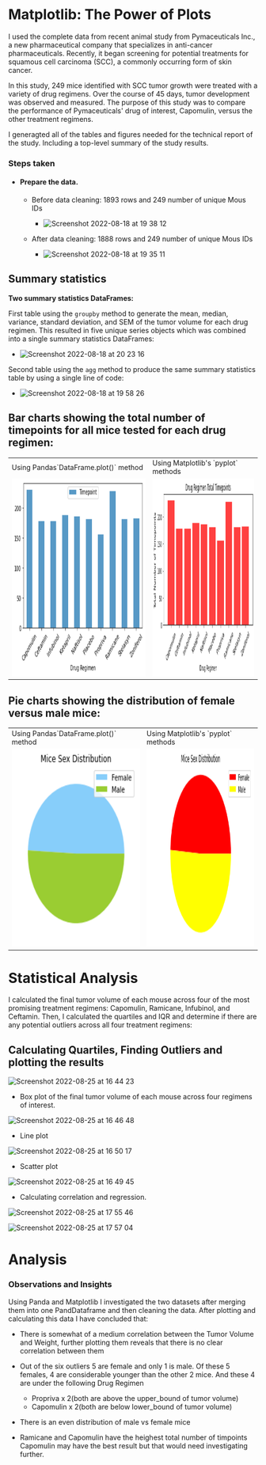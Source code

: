 # Matplotlib: The Power of Plots

I used the complete data from recent animal study from Pymaceuticals Inc., a new pharmaceutical company that specializes in anti-cancer pharmaceuticals. Recently, it began screening for potential treatments for squamous cell carcinoma (SCC), a commonly occurring form of skin cancer.

In this study, 249 mice identified with SCC tumor growth were treated with a variety of drug regimens. Over the course of 45 days, tumor development was observed and measured. The purpose of this study was to compare the performance of Pymaceuticals' drug of interest, Capomulin, versus the other treatment regimens. 

I generagted all of the tables and figures needed for the technical report of the study. Including a top-level summary of the study results.

### Steps taken

* #### Prepare the data.

    * Before data cleaning: 1893 rows and 249 number of unique Mous IDs
 
      * ![Screenshot 2022-08-18 at 19 38 12](https://user-images.githubusercontent.com/67019030/185469534-70ded001-61c3-44b7-974f-e2e58951d7b6.png)
 
     * After data cleaning:  1888 rows and 249 number of unique Mous IDs
     
       * ![Screenshot 2022-08-18 at 19 35 11](https://user-images.githubusercontent.com/67019030/185469046-bf82dfe6-0e73-4f68-9605-9178b2793f22.png)

## Summary statistics
**Two summary statistics DataFrames:**

First table using the `groupby` method to generate the mean, median, variance, standard deviation, and SEM of the tumor volume for each drug regimen. This resulted in five unique series objects which was combined into a single summary statistics DataFrames:
 
  * ![Screenshot 2022-08-18 at 20 23 16](https://user-images.githubusercontent.com/67019030/185477380-9406cd3c-05e0-47a6-b8c0-ef37437a5bb8.png)
  
Second table using the `agg` method to produce the same summary statistics table by using a single line of code:

  * ![Screenshot 2022-08-18 at 19 58 26](https://user-images.githubusercontent.com/67019030/185473613-522f05a8-5840-49d4-9c9e-69f4331788aa.png)



## Bar charts showing the total number of timepoints for all mice tested for each drug regimen:

<table>
  <tr>
    <td>Using Pandas`DataFrame.plot()` method</td>
     <td>Using Matplotlib's `pyplot` methods</td>
  </tr>
  <tr>
    <td><img src="Pymaceuticals/Images/pymaceuticals_barplot.png" width=500 height=400></td>
    <td><img src="Pymaceuticals/Images/pymaceuticals_plyplot.png" width=500 height=400></td>
  </tr>
 </table>
   

## Pie charts showing the distribution of female versus male mice:
<table>
  <tr>
    <td>Using Pandas`DataFrame.plot()` method</td>
     <td>Using Matplotlib's `pyplot` methods</td>
  </tr>
  <tr>
    <td><img src="Pymaceuticals/Images/pymaceuticals_pieplot.png" width=450 height=400></td>
    <td><img src="Pymaceuticals/Images/pieplyplot.png" width=520 height=400></td>
  </tr>
 </table>




# Statistical Analysis
I calculated the final tumor volume of each mouse across four of the most promising treatment regimens: Capomulin, Ramicane, Infubinol, and Ceftamin. Then, I calculated the quartiles and IQR and determine if there are any potential outliers across all four treatment regimens:

## Calculating Quartiles, Finding Outliers and plotting the results
![Screenshot 2022-08-25 at 16 44 23](https://user-images.githubusercontent.com/67019030/186710609-8fa0d63f-e03c-460b-8a90-b3b966c1e254.png)

* Box plot of the final tumor volume of each mouse across four regimens of interest.

![Screenshot 2022-08-25 at 16 46 48](https://user-images.githubusercontent.com/67019030/186711743-15dcf4c3-a60d-4244-b829-dcdba9df2432.png)


* Line plot

![Screenshot 2022-08-25 at 16 50 17](https://user-images.githubusercontent.com/67019030/186712561-757e5358-4315-40da-b96b-15a35391d611.png)

* Scatter plot

![Screenshot 2022-08-25 at 16 49 45](https://user-images.githubusercontent.com/67019030/186712615-6726f34c-d7b6-4910-b8e2-605bf5b2b00e.png)


* Calculating correlation and regression. 

![Screenshot 2022-08-25 at 17 55 46](https://user-images.githubusercontent.com/67019030/186725463-6439f5f9-989d-4e7f-a38e-f90051c5b74a.png)


![Screenshot 2022-08-25 at 17 57 04](https://user-images.githubusercontent.com/67019030/186725531-58910d6e-6728-4849-9dc7-76921ab537a4.png)





# Analysis 

### Observations and Insights
Using Panda and Matplotlib I investigated the two datasets after merging them into one PandDataframe and then cleaning the data. After plotting and calculating this data I have concluded that:

* There is somewhat of a medium correlation between the Tumor Volume and Weight, further plotting them reveals that there is no clear correlation between them

* Out of the six outliers 5 are female and only 1 is male. Of these 5 females, 4 are considerable younger than the other 2 mice. And these 4 are under the following Drug Regimen
  - Propriva x 2(both are above the upper_bound of tumor volume)
  - Capomulin x 2(both are below lower_bound of tumor volume) 

* There is an even distribution of male vs female mice

* Ramicane and Capomulin have the heighest total number of timpoints
Capomulin may have the best result but that would need investigating further.
